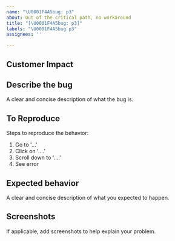 ```yaml
---
name: "\U0001F4A5bug: p3"
about: Out of the critical path, no workaround
title: "[\U0001F4A5bug: p3]"
labels: "\U0001F4A5bug p3"
assignees: ''

---
```


## Customer Impact

## Describe the bug

A clear and concise description of what the bug is.

## To Reproduce

Steps to reproduce the behavior:

1. Go to '...'
2. Click on '....'
3. Scroll down to '....'
4. See error

## Expected behavior

A clear and concise description of what you expected to happen.

## Screenshots
If applicable, add screenshots to help explain your problem.
